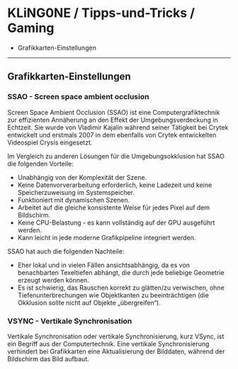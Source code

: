 # KLiNG0NE / Tipps-und-Tricks / Gaming

* Grafikkarten-Einstellungen

---

## Grafikkarten-Einstellungen

### SSAO - Screen space ambient occlusion
Screen Space Ambient Occlusion (SSAO) ist eine Computergrafiktechnik zur effizienten Annäherung an den Effekt der Umgebungsverdeckung in Echtzeit. Sie wurde von Vladimir Kajalin während seiner Tätigkeit bei Crytek entwickelt und erstmals 2007 in dem ebenfalls von Crytek entwickelten Videospiel Crysis eingesetzt.

Im Vergleich zu anderen Lösungen für die Umgebungsokklusion hat SSAO die folgenden Vorteile:
* Unabhängig von der Komplexität der Szene.
* Keine Datenvorverarbeitung erforderlich, keine Ladezeit und keine Speicherzuweisung im Systemspeicher.
* Funktioniert mit dynamischen Szenen.
* Arbeitet auf die gleiche konsistente Weise für jedes Pixel auf dem Bildschirm.
* Keine CPU-Belastung - es kann vollständig auf der GPU ausgeführt werden.
* Kann leicht in jede moderne Grafikpipeline integriert werden.

SSAO hat auch die folgenden Nachteile:
* Eher lokal und in vielen Fällen ansichtsabhängig, da es von benachbarten Texeltiefen abhängt, die durch jede beliebige Geometrie erzeugt werden können.
* Es ist schwierig, das Rauschen korrekt zu glätten/zu verwischen, ohne Tiefenunterbrechungen wie Objektkanten zu beeinträchtigen (die Okklusion sollte nicht auf Objekte „übergreifen“).

### VSYNC - Vertikale Synchronisation
Vertikale Synchronisation oder vertikale Synchronisierung, kurz VSync, ist ein Begriff aus der Computertechnik. Eine vertikale Synchronisierung verhindert bei Grafikkarten eine Aktualisierung der Bilddaten, während der Bildschirm das Bild aufbaut.

